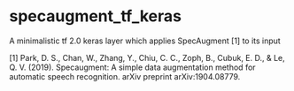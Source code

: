 # specaugment_tf_keras
A minimalistic tf 2.0 keras layer which applies SpecAugment [1] to its input

[1] Park, D. S., Chan, W., Zhang, Y., Chiu, C. C., Zoph, B., Cubuk, E. D., & Le, Q. V. (2019). Specaugment: A simple data augmentation method for automatic speech recognition. arXiv preprint arXiv:1904.08779.
